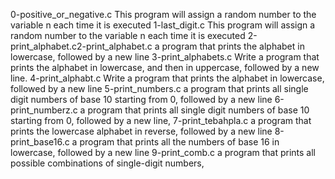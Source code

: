 0-positive_or_negative.c This program will assign a random number to the variable n each time it is executed
1-last_digit.c This program will assign a random number to the variable n each time it is executed
2-print_alphabet.c2-print_alphabet.c  a program that prints the alphabet in lowercase, followed by a new line
3-print_alphabets.c Write a program that prints the alphabet in lowercase, and then in uppercase, followed by a new line.
4-print_alphabt.c Write a program that prints the alphabet in lowercase, followed by a new line
5-print_numbers.c a program that prints all single digit numbers of base 10 starting from 0, followed by a new line
6-print_numberz.c a program that prints all single digit numbers of base 10 starting from 0, followed by a new line,
7-print_tebahpla.c  a program that prints the lowercase alphabet in reverse, followed by a new line
8-print_base16.c a program that prints all the numbers of base 16 in lowercase, followed by a new line
9-print_comb.c a program that prints all possible combinations of single-digit numbers,